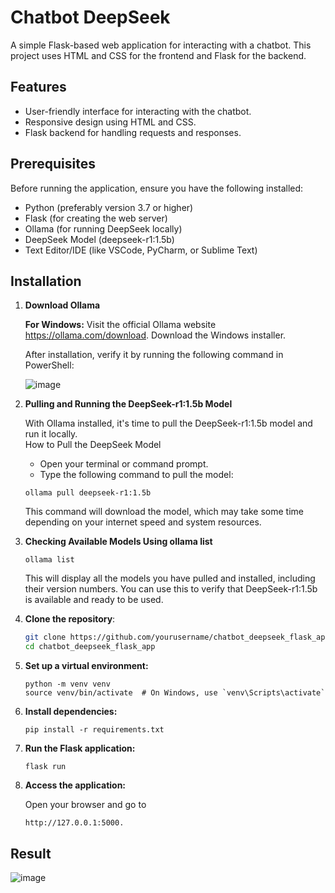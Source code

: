 # Chatbot DeepSeek

A simple Flask-based web application for interacting with a chatbot. This project uses HTML and CSS for the frontend and Flask for the backend.

## Features

- User-friendly interface for interacting with the chatbot.
- Responsive design using HTML and CSS.
- Flask backend for handling requests and responses.

## Prerequisites

Before running the application, ensure you have the following installed:
- Python (preferably version 3.7 or higher)
- Flask (for creating the web server)
- Ollama (for running DeepSeek locally)
- DeepSeek Model (deepseek-r1:1.5b)
- Text Editor/IDE (like VSCode, PyCharm, or Sublime Text)

## Installation

1. **Download Ollama**

   **For Windows:**
   Visit the official Ollama website https://ollama.com/download. Download the Windows installer.

   After installation, verify it by running the following command in PowerShell:
   
   ![image](https://github.com/user-attachments/assets/31d258fd-1292-471f-9553-c9b858a4cd71)

2. **Pulling and Running the DeepSeek-r1:1.5b Model**

   With Ollama installed, it's time to pull the DeepSeek-r1:1.5b model and run it locally. </br>
   How to Pull the DeepSeek Model
   - Open your terminal or command prompt.
   - Type the following command to pull the model:
   ```
   ollama pull deepseek-r1:1.5b
   ```
   This command will download the model, which may take some time depending on your internet speed and system resources.
   
4. **Checking Available Models Using ollama list**
   ```
   ollama list
   ```
   This will display all the models you have pulled and installed, including their version numbers. You can use this to verify that DeepSeek-r1:1.5b is available and ready to be used.

5. **Clone the repository**:
   ```bash
   git clone https://github.com/yourusername/chatbot_deepseek_flask_app.git
   cd chatbot_deepseek_flask_app
   
6. **Set up a virtual environment:**
   ```
   python -m venv venv
   source venv/bin/activate  # On Windows, use `venv\Scripts\activate`
   ```
   
7. **Install dependencies:**
   ```
   pip install -r requirements.txt
   ```
   
8. **Run the Flask application:**
   ```
   flask run
   ```
   
9. **Access the application:**

   Open your browser and go to
   ```
   http://127.0.0.1:5000.
   ```

## Result

![image](https://github.com/user-attachments/assets/ff7ac66d-574b-4c77-aa67-beb45bdd3a3e)

